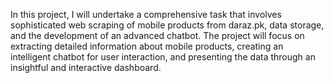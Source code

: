 In this project, I will undertake a comprehensive task that involves sophisticated web scraping of mobile products from daraz.pk, data storage, and the development of an advanced chatbot. The project will focus on extracting detailed information about mobile products, creating an intelligent chatbot for user interaction, and presenting the data through an insightful and interactive dashboard.
